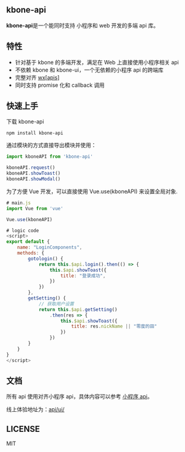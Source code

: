 ## kbone-api

**kbone-api**是一个能同时支持 小程序和 web 开发的多端 api 库。

## 特性

* 针对基于 kbone 的多端开发，满足在 Web 上直接使用小程序相关 api
* 不依赖 kbone 和 kbone-ui，一个无依赖的小程序 api 的跨端库
* 完整对齐 [wx[apis]](https://developers.weixin.qq.com/miniprogram/dev/api/)
* 同时支持 promise 化和 callback 调用



## 快速上手

下载 kbone-api

```
npm install kbone-api
```

通过模块的方式直接导出模块并使用：
```js
import kboneAPI from 'kbone-api'

kboneAPI.request()
kboneAPI.showToast()
kboneAPI.showModal()
```

为了方便 Vue 开发，可以直接使用 Vue.use(kboneAPI) 来设置全局对象.

```js
# main.js
import Vue from 'vue'

Vue.use(kboneAPI)

# logic code
<script>
export default {
    name: "LoginComponents",
    methods: {
        gotologin() {
            return this.$api.login().then(() => {
                this.$api.showToast({
                    title: "登录成功",
                })
            })
        },
        getSetting() {
            // 获取用户设置
            return this.$api.getSetting()
                .then(res => {
                    this.$api.showToast({
                        title: res.nickName || "零度的田"
                    })
                })
        }
    }
}
</script>
```

## 文档

所有 api 使用对齐小程序 api，具体内容可以参考 [小程序 api](https://developers.weixin.qq.com/minigame/dev/api/)。

线上体验地址为：[api/ui/](https://wechat-miniprogram.github.io/api/ui/#/)

## LICENSE
MIT